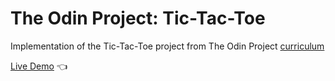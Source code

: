 # The Odin Project: Tic-Tac-Toe

Implementation of the Tic-Tac-Toe project from The Odin Project [curriculum](https://www.theodinproject.com/)

[Live Demo](http://gavinslim.com/tic-tac-toe/) :point_left:



